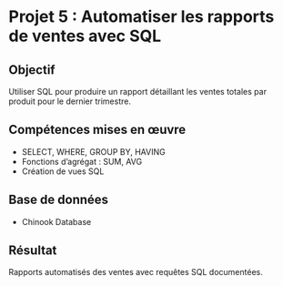 # Projet 5 : Automatiser les rapports de ventes avec SQL

## Objectif
Utiliser SQL pour produire un rapport détaillant les ventes totales par produit pour le dernier trimestre.

## Compétences mises en œuvre
- SELECT, WHERE, GROUP BY, HAVING
- Fonctions d’agrégat : SUM, AVG
- Création de vues SQL

## Base de données
- Chinook Database

## Résultat
Rapports automatisés des ventes avec requêtes SQL documentées.
